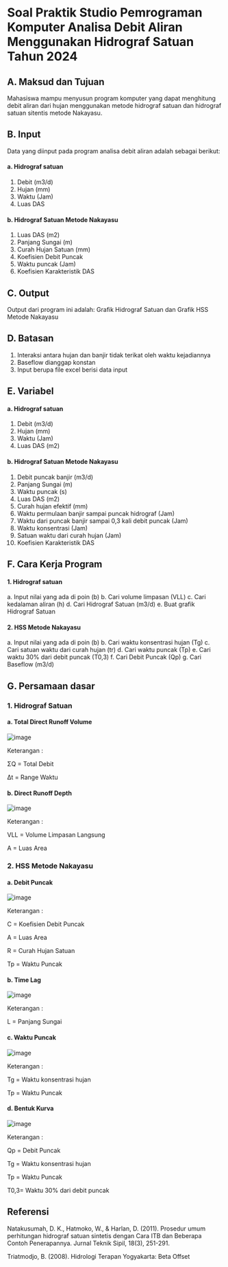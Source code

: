 # Soal Praktik Studio Pemrograman Komputer Analisa Debit Aliran Menggunakan Hidrograf Satuan Tahun 2024



## A. Maksud dan Tujuan

Mahasiswa mampu menyusun program komputer yang dapat menghitung debit aliran dari hujan menggunakan metode hidrograf satuan dan hidrograf satuan sitentis metode Nakayasu.

## B. Input

Data yang diinput pada program analisa debit aliran adalah sebagai berikut: 
#### a.	Hidrograf satuan 
1.	Debit (m3/d) 
2.	Hujan (mm) 
3.	Waktu (Jam)
4.	Luas DAS

#### b.	Hidrograf Satuan Metode Nakayasu
1.	Luas DAS (m2)
2.	Panjang Sungai (m)
3.	Curah Hujan Satuan (mm)
4.	Koefisien Debit Puncak
5.	Waktu puncak (Jam)
6.	Koefisien Karakteristik DAS


## C. Output

Output dari program ini adalah:
Grafik Hidrograf Satuan dan Grafik HSS Metode Nakayasu

## D. Batasan

1.	Interaksi antara hujan dan banjir tidak terikat oleh waktu kejadiannya
2.	Baseflow dianggap konstan
3.	Input berupa file excel berisi data input 

## E. Variabel

#### a.	Hidrograf satuan 
1.	Debit (m3/d) 
2.	Hujan (mm) 
3.	Waktu (Jam)
4.	Luas DAS (m2)

#### b.	Hidrograf Satuan Metode Nakayasu
1.	Debit puncak banjir (m3/d)
2.	Panjang Sungai (m)
3.	Waktu puncak (s)
4.	Luas DAS (m2)
5.	Curah hujan efektif (mm)
6.	Waktu permulaan banjir sampai puncak hidrograf (Jam)
7.	Waktu dari puncak banjir sampai 0,3 kali debit puncak (Jam)
8.	Waktu konsentrasi (Jam)
9.	Satuan waktu dari curah hujan (Jam)
10.	Koefisien Karakteristik DAS


## F. Cara Kerja Program

#### 1.	Hidrograf satuan 
a.	Input nilai yang ada di poin (b)
b.	Cari volume limpasan (VLL)
c.	Cari kedalaman aliran (h)
d.	Cari Hidrograf Satuan (m3/d)
e.	Buat grafik Hidrograf Satuan 

#### 2.	HSS Metode Nakayasu
a.	Input nilai yang ada di poin (b)
b.	Cari waktu konsentrasi hujan (Tg)
c.	Cari satuan waktu dari curah hujan (tr)
d.	Cari waktu puncak (Tp)
e.	Cari waktu 30% dari debit puncak (T0,3)
f.	Cari Debit Puncak (Qp)
g.	Cari Baseflow (m3/d)

## G. Persamaan dasar 

### 1. Hidrograf Satuan 
#### a. Total Direct Runoff Volume

![image](https://github.com/vempi/course-python-programming/assets/109814117/27bb68bd-c524-4a56-acb1-b5fe2e53c8b1)


Keterangan :

ΣQ = Total Debit

Δt   = Range Waktu 

#### b. Direct Runoff Depth 

![image](https://github.com/vempi/course-python-programming/assets/109814117/9d041937-242e-4442-b546-93c8f3734a4f)

Keterangan :

VLL = Volume Limpasan Langsung

A   = Luas Area 

### 2. HSS Metode Nakayasu
#### a. Debit Puncak

![image](https://github.com/vempi/course-python-programming/assets/109814117/4f0231fd-b245-46af-88a9-f6fda769b18d)


Keterangan : 

C 	= Koefisien Debit Puncak

A 	= Luas Area 

R 	= Curah Hujan Satuan 

Tp 	= Waktu Puncak 

#### b. Time Lag

![image](https://github.com/vempi/course-python-programming/assets/109814117/b13c73f1-854c-4aba-81ac-00713f8931d6)


Keterangan : 

L = Panjang Sungai 

#### c. Waktu Puncak 

![image](https://github.com/vempi/course-python-programming/assets/109814117/f8fbb7bd-5e9a-43c7-be07-664629fccf3a)


Keterangan :

Tg = Waktu konsentrasi hujan

Tp = Waktu Puncak 

#### d. Bentuk Kurva

![image](https://github.com/vempi/course-python-programming/assets/109814117/8f84fb54-8436-4f5f-94d5-9dc5aa4e35ac)


Keterangan :

Qp = Debit Puncak

Tg = Waktu konsentrasi hujan

Tp = Waktu Puncak 

T0,3= Waktu 30% dari debit puncak


## Referensi

Natakusumah, D. K., Hatmoko, W., & Harlan, D. (2011). Prosedur umum perhitungan hidrograf satuan sintetis dengan Cara ITB dan Beberapa Contoh Penerapannya. Jurnal Teknik Sipil, 18(3), 251-291.

Triatmodjo, B. (2008). Hidrologi Terapan Yogyakarta: Beta Offset
